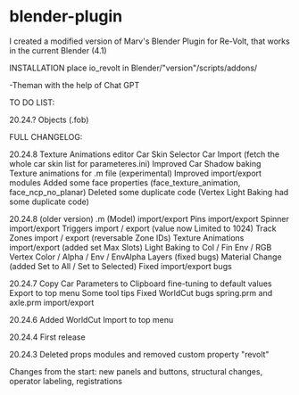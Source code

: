 # blender-plugin
I created a modified version of Marv's Blender Plugin for Re-Volt, that works in the current Blender (4.1)

INSTALLATION
place io_revolt in Blender/"version"/scripts/addons/

-Theman with the help of Chat GPT

TO DO LIST:

20.24.?
Objects (.fob)

FULL CHANGELOG:

20.24.8
Texture Animations editor
Car Skin Selector
Car Import (fetch the whole car skin list for parameteres.ini)
Improved Car Shadow baking
Texture animations for .m file (experimental)
Improved import/export modules
Added some face properties (face_texture_animation, face_ncp_no_planar)
Deleted some duplicate code (Vertex Light Baking had some duplicate code)

20.24.8 (older version)
.m (Model) import/export
Pins import/export
Spinner import/export
Triggers import / export (value now Limited to 1024)
Track Zones import / export (reversable Zone IDs)
Texture Animations import/export (added set Max Slots)
Light Baking to Col / Fin Env / RGB
Vertex Color / Alpha / Env / EnvAlpha Layers (fixed bugs)
Material Change (added Set to All / Set to Selected)
Fixed import/export bugs

20.24.7
Copy Car Parameters to Clipboard fine-tuning to default values
Export to top menu
Some tool tips
Fixed WorldCut bugs
spring.prm and axle.prm import/export

20.24.6
Added WorldCut
Import to top menu

20.24.4
First release

20.24.3
Deleted props modules and removed custom property "revolt"

Changes from the start: new panels and buttons, structural changes, operator labeling, registrations